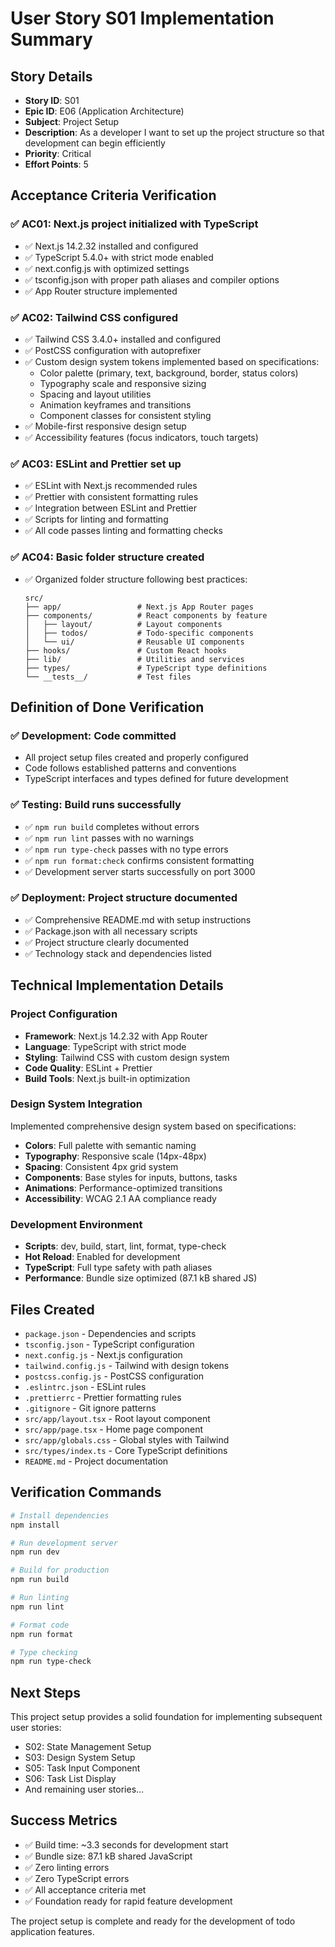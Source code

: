 # User Story S01 Implementation Summary

## Story Details
- **Story ID**: S01
- **Epic ID**: E06 (Application Architecture)
- **Subject**: Project Setup
- **Description**: As a developer I want to set up the project structure so that development can begin efficiently
- **Priority**: Critical
- **Effort Points**: 5

## Acceptance Criteria Verification

### ✅ AC01: Next.js project initialized with TypeScript
- ✅ Next.js 14.2.32 installed and configured
- ✅ TypeScript 5.4.0+ with strict mode enabled
- ✅ next.config.js with optimized settings
- ✅ tsconfig.json with proper path aliases and compiler options
- ✅ App Router structure implemented

### ✅ AC02: Tailwind CSS configured
- ✅ Tailwind CSS 3.4.0+ installed and configured
- ✅ PostCSS configuration with autoprefixer
- ✅ Custom design system tokens implemented based on specifications:
  - Color palette (primary, text, background, border, status colors)
  - Typography scale and responsive sizing
  - Spacing and layout utilities
  - Animation keyframes and transitions
  - Component classes for consistent styling
- ✅ Mobile-first responsive design setup
- ✅ Accessibility features (focus indicators, touch targets)

### ✅ AC03: ESLint and Prettier set up
- ✅ ESLint with Next.js recommended rules
- ✅ Prettier with consistent formatting rules
- ✅ Integration between ESLint and Prettier
- ✅ Scripts for linting and formatting
- ✅ All code passes linting and formatting checks

### ✅ AC04: Basic folder structure created
- ✅ Organized folder structure following best practices:
  ```
  src/
  ├── app/                 # Next.js App Router pages
  ├── components/          # React components by feature
  │   ├── layout/          # Layout components
  │   ├── todos/           # Todo-specific components
  │   └── ui/              # Reusable UI components
  ├── hooks/               # Custom React hooks
  ├── lib/                 # Utilities and services
  ├── types/               # TypeScript type definitions
  └── __tests__/           # Test files
  ```

## Definition of Done Verification

### ✅ Development: Code committed
- All project setup files created and properly configured
- Code follows established patterns and conventions
- TypeScript interfaces and types defined for future development

### ✅ Testing: Build runs successfully
- ✅ `npm run build` completes without errors
- ✅ `npm run lint` passes with no warnings
- ✅ `npm run type-check` passes with no type errors
- ✅ `npm run format:check` confirms consistent formatting
- ✅ Development server starts successfully on port 3000

### ✅ Deployment: Project structure documented
- ✅ Comprehensive README.md with setup instructions
- ✅ Package.json with all necessary scripts
- ✅ Project structure clearly documented
- ✅ Technology stack and dependencies listed

## Technical Implementation Details

### Project Configuration
- **Framework**: Next.js 14.2.32 with App Router
- **Language**: TypeScript with strict mode
- **Styling**: Tailwind CSS with custom design system
- **Code Quality**: ESLint + Prettier
- **Build Tools**: Next.js built-in optimization

### Design System Integration
Implemented comprehensive design system based on specifications:
- **Colors**: Full palette with semantic naming
- **Typography**: Responsive scale (14px-48px)
- **Spacing**: Consistent 4px grid system
- **Components**: Base styles for inputs, buttons, tasks
- **Animations**: Performance-optimized transitions
- **Accessibility**: WCAG 2.1 AA compliance ready

### Development Environment
- **Scripts**: dev, build, start, lint, format, type-check
- **Hot Reload**: Enabled for development
- **TypeScript**: Full type safety with path aliases
- **Performance**: Bundle size optimized (87.1 kB shared JS)

## Files Created
- `package.json` - Dependencies and scripts
- `tsconfig.json` - TypeScript configuration
- `next.config.js` - Next.js configuration
- `tailwind.config.js` - Tailwind with design tokens
- `postcss.config.js` - PostCSS configuration
- `.eslintrc.json` - ESLint rules
- `.prettierrc` - Prettier formatting rules
- `.gitignore` - Git ignore patterns
- `src/app/layout.tsx` - Root layout component
- `src/app/page.tsx` - Home page component
- `src/app/globals.css` - Global styles with Tailwind
- `src/types/index.ts` - Core TypeScript definitions
- `README.md` - Project documentation

## Verification Commands
```bash
# Install dependencies
npm install

# Run development server
npm run dev

# Build for production
npm run build

# Run linting
npm run lint

# Format code
npm run format

# Type checking
npm run type-check
```

## Next Steps
This project setup provides a solid foundation for implementing subsequent user stories:
- S02: State Management Setup
- S03: Design System Setup
- S05: Task Input Component
- S06: Task List Display
- And remaining user stories...

## Success Metrics
- ✅ Build time: ~3.3 seconds for development start
- ✅ Bundle size: 87.1 kB shared JavaScript
- ✅ Zero linting errors
- ✅ Zero TypeScript errors
- ✅ All acceptance criteria met
- ✅ Foundation ready for rapid feature development

The project setup is complete and ready for the development of todo application features.
